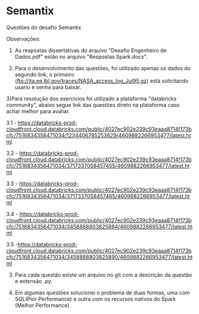 # Semantix
Questões do desafio Semantix

Observações:
1) As respostas dissertativas do arquivo "Desafio Engenheiro de Dados.pdf" estão no arquivo "Respostas Spark.docx".

2) Para o desenvolvimento das questões, foi utilizado apenas os dados do segundo link, o primeiro (ftp://ita.ee.lbl.gov/traces/NASA_access_log_Jul95.gz) está solicitando usario e senha para baixar.

3)Para resolução dos exercicios foi utilizado a plataforma "databricks community", abaixo segue link das questões direto na plataforma caso achar melhor para avaliar.

3.1 - https://databricks-prod-cloudfront.cloud.databricks.com/public/4027ec902e239c93eaaa8714f173bcfc/7516834356471034/1234406785253629/4609882266953477/latest.html
    
3.2 - https://databricks-prod-cloudfront.cloud.databricks.com/public/4027ec902e239c93eaaa8714f173bcfc/7516834356471034/3717337058457455/4609882266953477/latest.html
   
3.3 - https://databricks-prod-cloudfront.cloud.databricks.com/public/4027ec902e239c93eaaa8714f173bcfc/7516834356471034/3717337058457465/4609882266953477/latest.html
 
3.4 - https://databricks-prod-cloudfront.cloud.databricks.com/public/4027ec902e239c93eaaa8714f173bcfc/7516834356471034/3458888803825884/4609882266953477/latest.html
   
3.5 -https://databricks-prod-cloudfront.cloud.databricks.com/public/4027ec902e239c93eaaa8714f173bcfc/7516834356471034/3458888803825890/4609882266953477/latest.html
    
3) Para cada questão existe um arquivo no git com a descrição da questão e extensão .py.

4) Em algumas questões solucionei o problema de duas formas, uma com SQL(Pior Performance) e outra com os recursos nativos do Spark (Melhor Performance).
